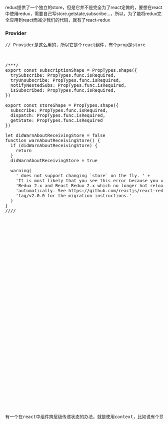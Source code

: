 redux提供了一个独立的store，但是它并不是完全为了react定做的，要想在react中使用redux，需要自己写store.getstate,subscribe...，所以，为了能将redux完全应用到react而减少我们的代码，就有了react-redux

### Provider
<pre>
// Provider是这么用的，所以它是个react组件，有个prop是store
    <Provider store={store}>
        <Route />
        </Provider>
/***/
export const subscriptionShape = PropTypes.shape({
  trySubscribe: PropTypes.func.isRequired,
  tryUnsubscribe: PropTypes.func.isRequired,
  notifyNestedSubs: PropTypes.func.isRequired,
  isSubscribed: PropTypes.func.isRequired,
})

export const storeShape = PropTypes.shape({
  subscribe: PropTypes.func.isRequired,
  dispatch: PropTypes.func.isRequired,
  getState: PropTypes.func.isRequired
})

let didWarnAboutReceivingStore = false
function warnAboutReceivingStore() {
  if (didWarnAboutReceivingStore) {
    return
  }
  didWarnAboutReceivingStore = true

  warning(
    '<Provider> does not support changing `store` on the fly. ' +
    'It is most likely that you see this error because you updated to ' +
    'Redux 2.x and React Redux 2.x which no longer hot reload reducers ' +
    'automatically. See https://github.com/reactjs/react-redux/releases/' +
    'tag/v2.0.0 for the migration instructions.'
  )
}
////
有一个在react中组件跨层级传递状态的办法，就是使用context，比如说有个顶层组件<List/>，这个组件中有个<ListItem/>,而这个里面又有个<Button/>，这个组件里面想要使用最顶层List中的state，
比如说叫color，传统的方法只能是通过props来进行一级级的传递，使用context就不一样了。要用它，先在List组件中声明一个List.childContextTypes={color: React.PropTypes.string}，然后要在
List中写一个方法,getChildContext(){return color: 'red'}，在顶层组件做的事就行了，然后在最底层的Button组件里面要用它，Button.contextTypes = {color: React.PropTypes.string}，这样声明
完成后，Button组件里就可以通过this.context.color来使用这个color。

export default class Provider extends Component {
  getChildContext() {
    return { store: this.store, storeSubscription: null }
  }

  constructor(props, context) {
    super(props, context)
    this.store = props.store
  }

  render() {
      //表示this.props.children只能是一个大的组件，也就是一个根结点
    return Children.only(this.props.children)
  }
}

if (process.env.NODE_ENV !== 'production') {
    // 这里来判断，组件挂载后可以对store中的state进行修改，但是不能直接改变store这个对象本身。
  Provider.prototype.componentWillReceiveProps = function (nextProps) {
    const { store } = this
    const { store: nextStore } = nextProps

    if (store !== nextStore) {
      warnAboutReceivingStore()
    }
  }
}

Provider.propTypes = {
  store: storeShape.isRequired,
  children: PropTypes.element.isRequired
}
Provider.childContextTypes = {
  store: storeShape.isRequired,
  storeSubscription: subscriptionShape
}
Provider.displayName = 'Provider'
</pre>